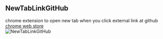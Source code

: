 ## NewTabLinkGitHub

chrome extension to open new tab when you click external link at github  
[chrome web store](https://chrome.google.com/webstore/detail/newtablinkgithub/ocjamlpogoaghjpapnfpaopgiccjkaim)  
![NewTabLinkGitHub](https://user-images.githubusercontent.com/44517313/82563077-5a04c480-9bb1-11ea-9656-56fd029111a2.png)